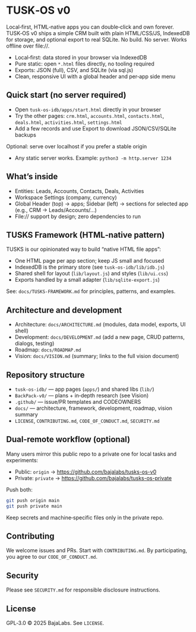 # TUSK‑OS v0

Local‑first, HTML‑native apps you can double‑click and own forever. TUSK‑OS v0 ships a simple CRM built with plain HTML/CSS/JS, IndexedDB for storage, and optional export to real SQLite. No build. No server. Works offline over file://.

- Local‑first: data stored in your browser via IndexedDB
- Pure static: open `*.html` files directly, no tooling required
- Exports: JSON (full), CSV, and SQLite (via sql.js)
- Clean, responsive UI with a global header and per‑app side menu

## Quick start (no server required)

- Open `tusk-os-idb/apps/start.html` directly in your browser
- Try the other pages: `crm.html`, `accounts.html`, `contacts.html`, `deals.html`, `activities.html`, `settings.html`
- Add a few records and use Export to download JSON/CSV/SQLite backups

Optional: serve over localhost if you prefer a stable origin

- Any static server works. Example: `python3 -m http.server 1234`

## What’s inside

- Entities: Leads, Accounts, Contacts, Deals, Activities
- Workspace Settings (company, currency)
- Global Header (top) → apps; Sidebar (left) → sections for selected app (e.g., CRM → Leads/Accounts/...)
- File:// support by design; zero dependencies to run

## TUSKS Framework (HTML‑native pattern)

TUSKS is our opinionated way to build “native HTML file apps”:

- One HTML page per app section; keep JS small and focused
- IndexedDB is the primary store (see `tusk-os-idb/lib/idb.js`)
- Shared shell for layout (`lib/layout.js`) and styles (`lib/ui.css`)
- Exports handled by a small adapter (`lib/sqlite-export.js`)

See: `docs/TUSKS-FRAMEWORK.md` for principles, patterns, and examples.

## Architecture and development

- Architecture: `docs/ARCHITECTURE.md` (modules, data model, exports, UI shell)
- Development: `docs/DEVELOPMENT.md` (add a new page, CRUD patterns, dialogs, testing)
- Roadmap: `docs/ROADMAP.md`
- Vision: `docs/VISION.md` (summary; links to the full vision document)

## Repository structure

- `tusk-os-idb/` — app pages (`apps/`) and shared libs (`lib/`)
- `BackPack-v0/` — plans + in‑depth research (see Vision)
- `.github/` — issue/PR templates and CODEOWNERS
- `docs/` — architecture, framework, development, roadmap, vision summary
- `LICENSE`, `CONTRIBUTING.md`, `CODE_OF_CONDUCT.md`, `SECURITY.md`

## Dual‑remote workflow (optional)

Many users mirror this public repo to a private one for local tasks and experiments:

- Public: `origin` → https://github.com/bajalabs/tusks-os-v0
- Private: `private` → https://github.com/bajalabs/tusks-os-private

Push both:

```sh
git push origin main
git push private main
```

Keep secrets and machine‑specific files only in the private repo.

## Contributing

We welcome issues and PRs. Start with `CONTRIBUTING.md`. By participating, you agree to our `CODE_OF_CONDUCT.md`.

## Security

Please see `SECURITY.md` for responsible disclosure instructions.

## License

GPL‑3.0 © 2025 BajaLabs. See `LICENSE`.

